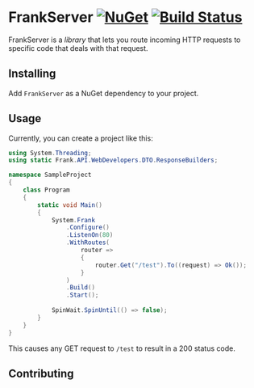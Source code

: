 # FrankServer [![NuGet](https://img.shields.io/nuget/v/FrankServer.svg)](https://www.nuget.org/packages/FrankServer/) [![Build Status](https://github.com/craigjbass/Frank/workflows/.NET%20Core%20CI/badge.svg)](https://github.com/craigjbass/Frank/actions?query=workflow%3A%22.NET+Core+CI%22)

FrankServer is a _library_ that lets you route incoming HTTP requests to specific code that deals with that request.

## Installing

Add `FrankServer` as a NuGet dependency to your project.

## Usage

Currently, you can create a project like this:

```C#
using System.Threading;
using static Frank.API.WebDevelopers.DTO.ResponseBuilders;

namespace SampleProject
{
    class Program
    {
        static void Main()
        {
            System.Frank
                .Configure()
                .ListenOn(80)
                .WithRoutes(
                    router =>
                    {
                        router.Get("/test").To((request) => Ok());
                    }
                )
                .Build()
                .Start();
            
            SpinWait.SpinUntil(() => false);
        }
    }
}
```

This causes any GET request to `/test` to result in a 200 status code.

## Contributing

